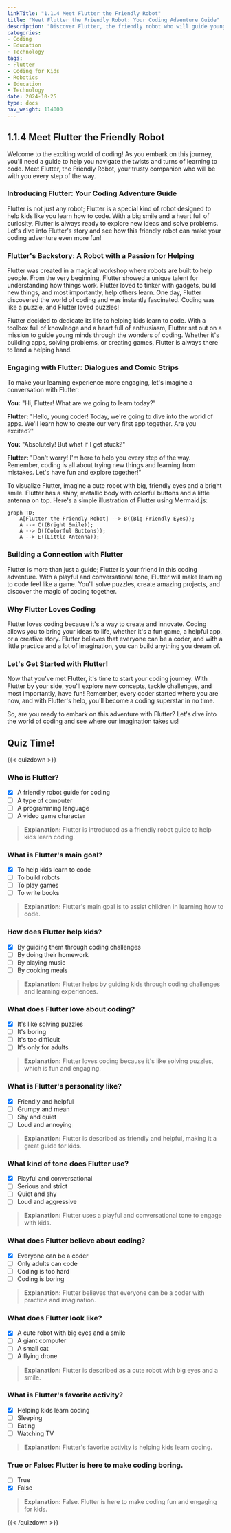 ```yaml
---
linkTitle: "1.1.4 Meet Flutter the Friendly Robot"
title: "Meet Flutter the Friendly Robot: Your Coding Adventure Guide"
description: "Discover Flutter, the friendly robot who will guide young minds through the exciting world of coding with Flutter."
categories:
- Coding
- Education
- Technology
tags:
- Flutter
- Coding for Kids
- Robotics
- Education
- Technology
date: 2024-10-25
type: docs
nav_weight: 114000
---
```


## 1.1.4 Meet Flutter the Friendly Robot

Welcome to the exciting world of coding! As you embark on this journey, you'll need a guide to help you navigate the twists and turns of learning to code. Meet Flutter, the Friendly Robot, your trusty companion who will be with you every step of the way.

### Introducing Flutter: Your Coding Adventure Guide

Flutter is not just any robot; Flutter is a special kind of robot designed to help kids like you learn how to code. With a big smile and a heart full of curiosity, Flutter is always ready to explore new ideas and solve problems. Let's dive into Flutter's story and see how this friendly robot can make your coding adventure even more fun!

### Flutter's Backstory: A Robot with a Passion for Helping

Flutter was created in a magical workshop where robots are built to help people. From the very beginning, Flutter showed a unique talent for understanding how things work. Flutter loved to tinker with gadgets, build new things, and most importantly, help others learn. One day, Flutter discovered the world of coding and was instantly fascinated. Coding was like a puzzle, and Flutter loved puzzles!

Flutter decided to dedicate its life to helping kids learn to code. With a toolbox full of knowledge and a heart full of enthusiasm, Flutter set out on a mission to guide young minds through the wonders of coding. Whether it's building apps, solving problems, or creating games, Flutter is always there to lend a helping hand.

### Engaging with Flutter: Dialogues and Comic Strips

To make your learning experience more engaging, let's imagine a conversation with Flutter:

**You:** "Hi, Flutter! What are we going to learn today?"

**Flutter:** "Hello, young coder! Today, we're going to dive into the world of apps. We'll learn how to create our very first app together. Are you excited?"

**You:** "Absolutely! But what if I get stuck?"

**Flutter:** "Don't worry! I'm here to help you every step of the way. Remember, coding is all about trying new things and learning from mistakes. Let's have fun and explore together!"

To visualize Flutter, imagine a cute robot with big, friendly eyes and a bright smile. Flutter has a shiny, metallic body with colorful buttons and a little antenna on top. Here's a simple illustration of Flutter using Mermaid.js:

```mermaid
graph TD;
    A[Flutter the Friendly Robot] --> B((Big Friendly Eyes));
    A --> C((Bright Smile));
    A --> D((Colorful Buttons));
    A --> E((Little Antenna));
```

### Building a Connection with Flutter

Flutter is more than just a guide; Flutter is your friend in this coding adventure. With a playful and conversational tone, Flutter will make learning to code feel like a game. You'll solve puzzles, create amazing projects, and discover the magic of coding together.

### Why Flutter Loves Coding

Flutter loves coding because it's a way to create and innovate. Coding allows you to bring your ideas to life, whether it's a fun game, a helpful app, or a creative story. Flutter believes that everyone can be a coder, and with a little practice and a lot of imagination, you can build anything you dream of.

### Let's Get Started with Flutter!

Now that you've met Flutter, it's time to start your coding journey. With Flutter by your side, you'll explore new concepts, tackle challenges, and most importantly, have fun! Remember, every coder started where you are now, and with Flutter's help, you'll become a coding superstar in no time.

So, are you ready to embark on this adventure with Flutter? Let's dive into the world of coding and see where our imagination takes us!

## Quiz Time!

{{< quizdown >}}

### Who is Flutter?

- [x] A friendly robot guide for coding
- [ ] A type of computer
- [ ] A programming language
- [ ] A video game character

> **Explanation:** Flutter is introduced as a friendly robot guide to help kids learn coding.

### What is Flutter's main goal?

- [x] To help kids learn to code
- [ ] To build robots
- [ ] To play games
- [ ] To write books

> **Explanation:** Flutter's main goal is to assist children in learning how to code.

### How does Flutter help kids?

- [x] By guiding them through coding challenges
- [ ] By doing their homework
- [ ] By playing music
- [ ] By cooking meals

> **Explanation:** Flutter helps by guiding kids through coding challenges and learning experiences.

### What does Flutter love about coding?

- [x] It's like solving puzzles
- [ ] It's boring
- [ ] It's too difficult
- [ ] It's only for adults

> **Explanation:** Flutter loves coding because it's like solving puzzles, which is fun and engaging.

### What is Flutter's personality like?

- [x] Friendly and helpful
- [ ] Grumpy and mean
- [ ] Shy and quiet
- [ ] Loud and annoying

> **Explanation:** Flutter is described as friendly and helpful, making it a great guide for kids.

### What kind of tone does Flutter use?

- [x] Playful and conversational
- [ ] Serious and strict
- [ ] Quiet and shy
- [ ] Loud and aggressive

> **Explanation:** Flutter uses a playful and conversational tone to engage with kids.

### What does Flutter believe about coding?

- [x] Everyone can be a coder
- [ ] Only adults can code
- [ ] Coding is too hard
- [ ] Coding is boring

> **Explanation:** Flutter believes that everyone can be a coder with practice and imagination.

### What does Flutter look like?

- [x] A cute robot with big eyes and a smile
- [ ] A giant computer
- [ ] A small cat
- [ ] A flying drone

> **Explanation:** Flutter is described as a cute robot with big eyes and a smile.

### What is Flutter's favorite activity?

- [x] Helping kids learn coding
- [ ] Sleeping
- [ ] Eating
- [ ] Watching TV

> **Explanation:** Flutter's favorite activity is helping kids learn coding.

### True or False: Flutter is here to make coding boring.

- [ ] True
- [x] False

> **Explanation:** False. Flutter is here to make coding fun and engaging for kids.

{{< /quizdown >}}
